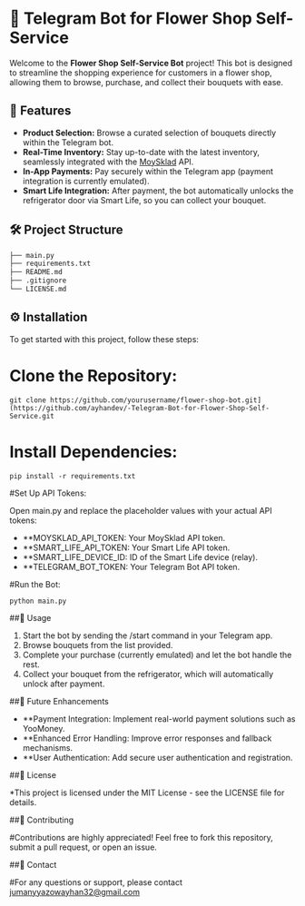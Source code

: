 # 🌸 Telegram Bot for Flower Shop Self-Service

Welcome to the **Flower Shop Self-Service Bot** project! This bot is designed to streamline the shopping experience for customers in a flower shop, allowing them to browse, purchase, and collect their bouquets with ease.

## 🚀 Features

- **Product Selection:** Browse a curated selection of bouquets directly within the Telegram bot.
- **Real-Time Inventory:** Stay up-to-date with the latest inventory, seamlessly integrated with the [MoySklad](https://moysklad.ru/) API.
- **In-App Payments:** Pay securely within the Telegram app (payment integration is currently emulated).
- **Smart Life Integration:** After payment, the bot automatically unlocks the refrigerator door via Smart Life, so you can collect your bouquet.

## 🛠 Project Structure

```bash
├── main.py                  
├── requirements.txt         
├── README.md                
├── .gitignore 
└── LICENSE.md       
```
## ⚙️ Installation

To get started with this project, follow these steps:

# Clone the Repository:
```
git clone https://github.com/yourusername/flower-shop-bot.git](https://github.com/ayhandev/-Telegram-Bot-for-Flower-Shop-Self-Service.git
```

# Install Dependencies:

```
pip install -r requirements.txt
```

#Set Up API Tokens:

Open main.py and replace the placeholder values with your actual API tokens:

- **MOYSKLAD_API_TOKEN: Your MoySklad API token.
- **SMART_LIFE_API_TOKEN: Your Smart Life API token.
- **SMART_LIFE_DEVICE_ID: ID of the Smart Life device (relay).
- **TELEGRAM_BOT_TOKEN: Your Telegram Bot API token.

#Run the Bot:
```
python main.py
```

##🎯 Usage

1. Start the bot by sending the /start command in your Telegram app.
2. Browse bouquets from the list provided.
3. Complete your purchase (currently emulated) and let the bot handle the rest.
4. Collect your bouquet from the refrigerator, which will automatically unlock after payment.

##🌟 Future Enhancements

- **Payment Integration: Implement real-world payment solutions such as  YooMoney.
- **Enhanced Error Handling: Improve error responses and fallback mechanisms.
- **User Authentication: Add secure user authentication and registration.

##📄 License

*This project is licensed under the MIT License - see the LICENSE file for details.

##🤝 Contributing

#Contributions are highly appreciated! Feel free to fork this repository, submit a pull request, or open an issue.

##📧 Contact

#For any questions or support, please contact jumanyyazowayhan32@gmail.com
